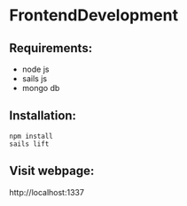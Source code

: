 # FrontendDevelopment
## Requirements:
- node js
- sails js
- mongo db

## Installation:
``` 
npm install
sails lift 
```
## Visit webpage:
http://localhost:1337
